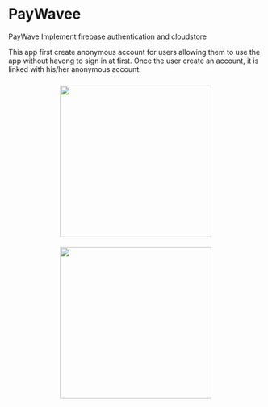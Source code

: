 # PayWavee
PayWave Implement firebase authentication and cloudstore

This app first create anonymous account for users allowing them to use the app without havong to sign in at first.
Once the user create an account, it is linked with his/her anonymous account.

<div style="display:flex; flex-wrap: wrap; justify-content: center;">
  <img src="https://user-images.githubusercontent.com/92781552/225153446-b717aa54-05ea-4664-933f-51118adf5ab3.jpeg" style="width:300px; margin: 10px;" >
  <img src="https://user-images.githubusercontent.com/92781552/225153518-18b289d2-60f0-4f97-bb81-b1c4862f0f36.jpeg" style="width:300px; margin: 10px;">
</div>
